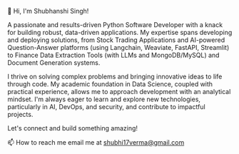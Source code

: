 👋 Hi, I'm Shubhanshi Singh!

A passionate and results-driven Python Software Developer with a knack for building robust, data-driven applications. My expertise spans developing and deploying solutions, from Stock Trading Applications and AI-powered Question-Answer platforms (using Langchain, Weaviate, FastAPI, Streamlit) to Finance Data Extraction Tools (with LLMs and MongoDB/MySQL) and Document Generation systems.

I thrive on solving complex problems and bringing innovative ideas to life through code. My academic foundation in Data Science, coupled with practical experience, allows me to approach development with an analytical mindset. I'm always eager to learn and explore new technologies, particularly in AI, DevOps, and security, and contribute to impactful projects.

Let's connect and build something amazing!

📫 How to reach me email me at shubhi17verma@gmail.com

<!---
ShubhanshiSingh/ShubhanshiSingh is a ✨ special ✨ repository because its `README.md` (this file) appears on your GitHub profile.
You can click the Preview link to take a look at your changes.
--->
